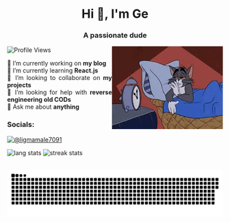 <h1 align="center">Hi 👋, I'm Ge</h1>
<h3 align="center">A passionate dude</h3>

<p align="justify">
  <img src="https://komarev.com/ghpvc/?username=supplefrog&label=Profile%20views&color=0e75b6&style=flat" alt="Profile Views">
  &nbsp;&nbsp;&nbsp;&nbsp;
  <img align="right" src="images.jpeg" alt="Ge's Image">
</p>

<p align="justify">
  🔭 I’m currently working on <strong>my blog</strong><br>
  🌱 I’m currently learning <strong>React.js</strong><br>
  👯 I’m looking to collaborate on <strong>my projects</strong><br>
  🤝 I’m looking for help with <strong>reverse engineering old CODs</strong><br>
  💬 Ask me about <strong>anything</strong>
</p>

<h3 align="left">Socials:</h3>
<p align="left">
  <a href="https://www.youtube.com/@ligmamale7091" target="blank">
    <img src="https://raw.githubusercontent.com/rahuldkjain/github-profile-readme-generator/master/src/images/icons/Social/youtube.svg" alt="@ligmamale7091" height="30" width="40" />
  </a>
</p>

<p align="justify">
  <img src="https://github-readme-stats.vercel.app/api/top-langs?username=supplefrog&show_icons=true&locale=en&layout=compact" alt="lang stats">
  <img src="https://github-readme-streak-stats.herokuapp.com/?user=supplefrog&" alt="streak stats">
</p>

<br clear="both">
<img src="https://raw.githubusercontent.com/supplefrog/supplefrog/output/snake.svg" alt="Snake Animation" />
